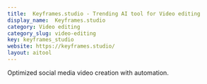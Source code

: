 ```yaml
---
title:  Keyframes.studio - Trending AI tool for Video editing
display_name:  Keyframes.studio
category: Video editing
category_slug: video-editing
key: keyframes_studio
website: https://keyframes.studio/
layout: aitool
---
```


Optimized social media video creation with automation.
